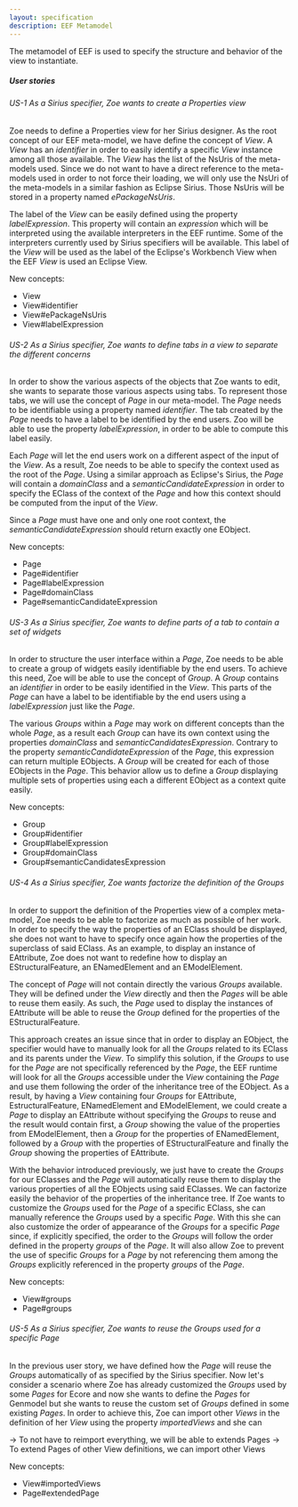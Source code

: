 ```yaml
---
layout: specification
description: EEF Metamodel
---
```

The metamodel of EEF is used to specify the structure and behavior of the view to instantiate.

##### User stories

###### US-1 As a Sirius specifier, Zoe wants to create a Properties view

Zoe needs to define a Properties view for her Sirius designer. As the root concept of our EEF meta-model, we have define the concept of *View*. A *View* has an *identifier* in order to easily identify a specific *View* instance among all those available. The *View* has the list of the NsUris of the meta-models used. Since we do not want to have a direct reference to the meta-models used in order to not force their loading, we will only use the NsUri of the meta-models in a similar fashion as Eclipse Sirius. Those NsUris will be stored in a property named *ePackageNsUris*.

The label of the *View* can be easily defined using the property *labelExpression*. This property will contain an *expression* which will be interpreted using the available interpreters in the EEF runtime. Some of the interpreters currently used by Sirius specifiers will be available. This label of the *View* will be used as the label of the Eclipse's Workbench View when the EEF *View* is used an Eclipse View.

New concepts:

* View
* View#identifier
* View#ePackageNsUris
* View#labelExpression

###### US-2 As a Sirius specifier, Zoe wants to define tabs in a view to separate the different concerns

In order to show the various aspects of the objects that Zoe wants to edit, she wants to separate those various aspects using tabs. To represent those tabs, we will use the concept of *Page* in our meta-model. The *Page* needs to be identifiable using a property named *identifier*. The tab created by the *Page* needs to have a label to be identified by the end users. Zoo will be able to use the property *labelExpression*, in order to be able to compute this label easily.

Each *Page* will let the end users work on a different aspect of the input of the *View*. As a result, Zoe needs to be able to specify the context used as the root of the *Page*. Using a similar approach as Eclipse's Sirius, the *Page* will contain a *domainClass* and a *semanticCandidateExpression* in order to specify the EClass of the context of the *Page* and how this context should be computed from the input of the *View*.

Since a *Page* must have one and only one root context, the *semanticCandidateExpression* should return exactly one EObject.

New concepts:

* Page
* Page#identifier
* Page#labelExpression
* Page#domainClass
* Page#semanticCandidateExpression

###### US-3 As a Sirius specifier, Zoe wants to define parts of a tab to contain a set of widgets

In order to structure the user interface within a *Page*, Zoe needs to be able to create a group of widgets easily identifiable by the end users. To achieve this need, Zoe will be able to use the concept of *Group*. A *Group* contains an *identifier* in order to be easily identified in the *View*. This parts of the *Page* can have a label to be identifiable by the end users using a *labelExpression* just like the *Page*.

The various *Groups* within a *Page* may work on different concepts than the whole *Page*, as a result each *Group* can have its own context using the properties *domainClass* and *semanticCandidatesExpression*. Contrary to the property *semanticCandidateExpression* of the *Page*, this expression can return multiple EObjects. A *Group* will be created for each of those EObjects in the *Page*. This behavior allow us to define a *Group* displaying multiple sets of properties using each a different EObject as a context quite easily.

New concepts:

* Group
* Group#identifier
* Group#labelExpression
* Group#domainClass
* Group#semanticCandidatesExpression

###### US-4 As a Sirius specifier, Zoe wants factorize the definition of the *Groups*

In order to support the definition of the Properties view of a complex meta-model, Zoe needs to be able to factorize as much as possible of her work. In order to specify the way the properties of an EClass should be displayed, she does not want to have to specify once again how the properties of the superclass of said EClass. As an example, to display an instance of EAttribute, Zoe does not want to redefine how to display an EStructuralFeature, an ENamedElement and an EModelElement.

The concept of *Page* will not contain directly the various *Groups* available. They will be defined under the *View* directly and then the *Pages* will be able to reuse them easily. As such, the *Page* used to display the instances of EAttribute will be able to reuse the *Group* defined for the properties of the EStructuralFeature.

This approach creates an issue since that in order to display an EObject, the specifier would have to manually look for all the *Groups* related to its EClass and its parents under the *View*. To simplify this solution, if the *Groups* to use for the *Page* are not specifically referenced by the *Page*, the EEF runtime will look for all the *Groups* accessible under the *View* containing the *Page* and use them following the order of the inheritance tree of the EObject. As a result, by having a *View* containing four *Groups* for EAttribute, EstructuralFeature, ENamedElement and EModelElement, we could create a *Page* to display an EAttribute without specifying the *Groups* to reuse and the result would contain first, a *Group* showing the value of the properties from EModelElement, then a *Group* for the properties of ENamedElement, followed by a *Group* with the properties of EStructuralFeature and finally the *Group* showing the properties of EAttribute.

With the behavior introduced previously, we just have to create the *Groups* for our EClasses and the *Page* will automatically reuse them to display the various properties of all the EObjects using said EClasses. We can factorize easily the behavior of the properties of the inheritance tree. If Zoe wants to customize the *Groups* used for the *Page* of a specific EClass, she can manually reference the *Groups* used by a specific *Page*. With this she can also customize the order of appearance of the *Groups* for a specific *Page* since, if explicitly specified, the order to the *Groups* will follow the order defined in the property *groups* of the *Page*. It will also allow Zoe to prevent the use of specific *Groups* for a *Page* by not referencing them among the *Groups* explicitly referenced in the property *groups* of the *Page*.

New concepts:

* View#groups
* Page#groups

###### US-5 As a Sirius specifier, Zoe wants to reuse the *Groups* used for a specific *Page*

In the previous user story, we have defined how the *Page* will reuse the *Groups* automatically of as specified by the Sirius specifier. Now let's consider a scenario where Zoe has already customized the *Groups* used by some *Pages* for Ecore and now she wants to define the *Pages* for Genmodel but she wants to reuse the custom set of *Groups* defined in some existing *Pages*. In order to achieve this, Zoe can import other *Views* in the definition of her *View* using the property *importedViews* and she can

-> To not have to reimport everything, we will be able to extends Pages
-> To extend Pages of other View definitions, we can import other Views

New concepts:

* View#importedViews
* Page#extendedPage
